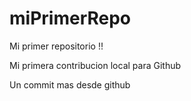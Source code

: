 # miPrimerRepo

Mi primer repositorio !! 

Mi primera contribucion local para Github

Un commit mas desde github
